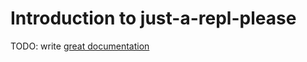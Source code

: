 # Introduction to just-a-repl-please

TODO: write [great documentation](http://jacobian.org/writing/what-to-write/)
